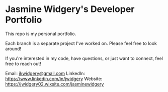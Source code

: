 # Jasmine Widgery's Developer Portfolio
This repo is my personal portfolio.

Each branch is a separate project I've worked on. Please feel free to look around!

If you're interested in my code, have questions, or just want to connect, feel free to reach out!

Email: jkwidgery@gmail.com
LinkedIn: https://www.linkedin.com/in/jwidgery
Website: https://jwidgery02.wixsite.com/jasminewidgery
